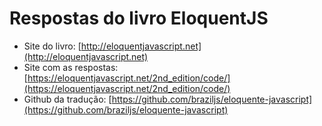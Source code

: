 # Respostas do livro EloquentJS
- Site do livro: [http://eloquentjavascript.net](http://eloquentjavascript.net)
- Site com as respostas: [https://eloquentjavascript.net/2nd_edition/code/](https://eloquentjavascript.net/2nd_edition/code/)
- Github da tradução: [https://github.com/braziljs/eloquente-javascript](https://github.com/braziljs/eloquente-javascript)


